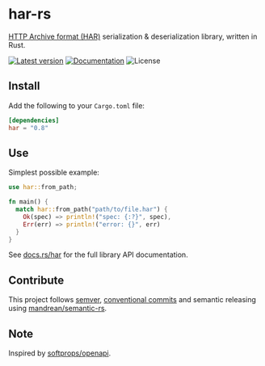 har-rs
======
[HTTP Archive format (HAR)][har] serialization & deserialization library, written in Rust.

<!---![Build Status](https://github.com/mandrean/har-rs/workflows/CI/badge.svg?branch=master)-->
[![Latest version](https://img.shields.io/crates/v/har.svg)](https://crates.io/crates/har)
[![Documentation](https://docs.rs/har/badge.svg)](https://docs.rs/har)
![License](https://img.shields.io/crates/l/har.svg)

Install
-------
Add the following to your `Cargo.toml` file:

```toml
[dependencies]
har = "0.8"
```

Use
---
Simplest possible example:
```rust
use har::from_path;

fn main() {
  match har::from_path("path/to/file.har") {
    Ok(spec) => println!("spec: {:?}", spec),
    Err(err) => println!("error: {}", err)
  }
}
```

See [docs.rs/har] for the full library API documentation.

Contribute
----------
This project follows [semver], [conventional commits] and semantic releasing using [mandrean/semantic-rs].

Note
----
Inspired by [softprops/openapi](https://github.com/softprops/openapi).

[conventional commits]: https://www.conventionalcommits.org
[docs.rs/har]: https://docs.rs/har
[har]: https://en.wikipedia.org/wiki/.har
[mandrean/semantic-rs]: https://github.com/mandrean/semantic-rs
[semver]: https://semver.org/
